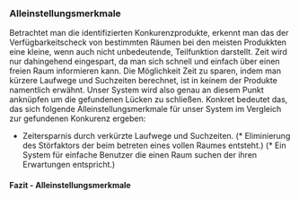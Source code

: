 ### Alleinstellungsmerkmale
Betrachtet man die identifizierten Konkurenzprodukte, erkennt man das der Verfügbarkeitscheck von bestimmten Räumen bei den meisten Produkkten eine kleine, wenn auch nicht unbedeutende, Teilfunktion darstellt. Zeit wird nur dahingehend eingespart, da man sich schnell und einfach über einen freien Raum informieren kann. Die Möglichkeit Zeit zu sparen, indem man kürzere Laufwege und Suchzeiten berechnet, ist in keinem der Produkte namentlich erwähnt. Unser System wird also genau an diesem Punkt anknüpfen um die gefundenen Lücken zu schließen. Konkret bedeutet das, das sich folgende Alleinstellungsmerkmale für unser System im Vergleich zur gefundenen Konkurenz ergeben:
* Zeitersparnis durch verkürzte Laufwege und Suchzeiten.
(* Eliminierung des Störfaktors der beim betreten eines vollen Raumes entsteht.)
(* Ein System für einfache Benutzer die einen Raum suchen der ihren Erwartungen entspricht.)

#### Fazit - Alleinstellungsmerkmale

<!-- Alleinstellungsmerkmal(e) ergeben sich aus der Marktrecherche/Domänenrecherche -->






















